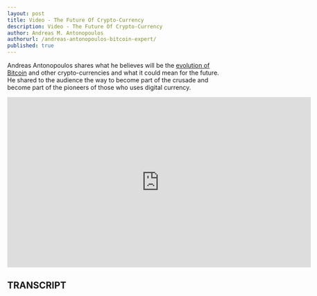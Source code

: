```yaml
---
layout: post
title: Video - The Future Of Crypto-Currency
description: Video - The Future Of Crypto-Currency
author: Andreas M. Antonopoulos
authorurl: /andreas-antonopoulos-bitcoin-expert/
published: true
---
```


<p>Andreas Antonopoulos shares what he believes will be the <a href="/video-bitcoin-new-species-money/">evolution of Bitcoin</a> and other crypto-currencies and what it could mean for the future. He shared to the audience the way to become part of the crusade and become part of the pioneers of those who uses digital currency.</p>

<center><iframe width="700" height="394" src="https://www.youtube.com/embed/SHrjs7VkSGU?list=PLPQwGV1aLnTthcG265_FYSaV24hFScvC0" frameborder="0" allowfullscreen></iframe></center>

<h2>TRANSCRIPT</h2>
